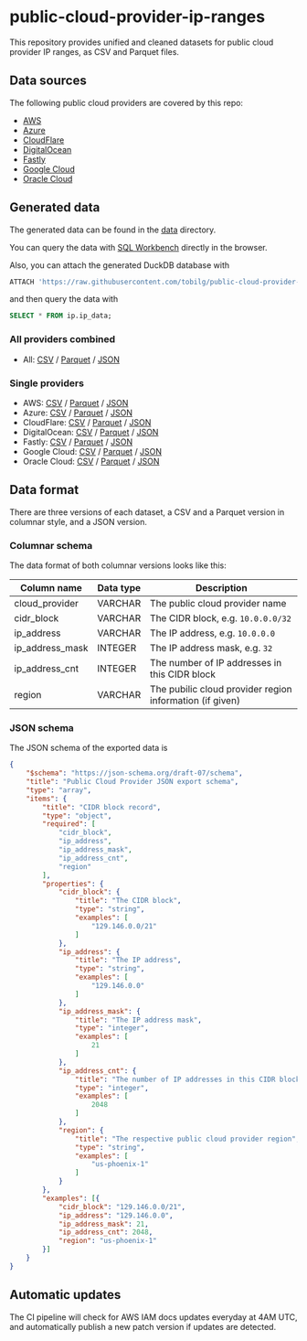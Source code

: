# public-cloud-provider-ip-ranges
This repository provides unified and cleaned datasets for public cloud provider IP ranges, as CSV and Parquet files.

## Data sources
The following public cloud providers are covered by this repo:

* [AWS](https://ip-ranges.amazonaws.com/ip-ranges.json)
* [Azure](https://download.microsoft.com/download/7/1/D/71D86715-5596-4529-9B13-DA13A5DE5B63/ServiceTags_Public_20230508.json)
* [CloudFlare](https://www.cloudflare.com/ips-v4)
* [DigitalOcean](https://digitalocean.com/geo/google.csv)
* [Fastly](https://api.fastly.com/public-ip-list)
* [Google Cloud](https://www.gstatic.com/ipranges/cloud.json)
* [Oracle Cloud](https://docs.oracle.com/en-us/iaas/tools/public_ip_ranges.json)

## Generated data
The generated data can be found in the [data](data/) directory.

You can query the data with [SQL Workbench](https://sql-workbench.com/#queries=v0,ATTACH-'https%3A%2F%2Fraw.githubusercontent.com%2Ftobilg%2Fpublic%20cloud%20provider%20ip%20ranges%2Fmain%2Fdata%2Fdb%2Fip%20ranges.duckdb'-as-ip-(READ_ONLY)~,SELECT-*-from-%22ip%22.ip_data~) directly in the browser.

Also, you can attach the generated DuckDB database with

```sql
ATTACH 'https://raw.githubusercontent.com/tobilg/public-cloud-provider-ip-ranges/main/data/db/ip-ranges.duckdb' as ip (READ_ONLY);
```

and then query the data with

```sql
SELECT * FROM ip.ip_data;
```

### All providers combined
* All: [CSV](https://raw.githubusercontent.com/tobilg/public-cloud-provider-ip-ranges/main/data/providers/all.csv) / [Parquet](https://github.com/tobilg/public-cloud-provider-ip-ranges/raw/main/data/providers/all.parquet) / [JSON](https://raw.githubusercontent.com/tobilg/public-cloud-provider-ip-ranges/main/data/providers/all.json)

### Single providers
* AWS: [CSV](https://raw.githubusercontent.com/tobilg/public-cloud-provider-ip-ranges/main/data/providers/aws.csv) / [Parquet](https://github.com/tobilg/public-cloud-provider-ip-ranges/raw/main/data/providers/aws.parquet) / [JSON](https://raw.githubusercontent.com/tobilg/public-cloud-provider-ip-ranges/main/data/providers/aws.json)
* Azure: [CSV](https://raw.githubusercontent.com/tobilg/public-cloud-provider-ip-ranges/main/data/providers/azure.csv) / [Parquet](https://github.com/tobilg/public-cloud-provider-ip-ranges/raw/main/data/providers/azure.parquet) / [JSON](https://raw.githubusercontent.com/tobilg/public-cloud-provider-ip-ranges/main/data/providers/azure.json)
* CloudFlare: [CSV](https://raw.githubusercontent.com/tobilg/public-cloud-provider-ip-ranges/main/data/providers/cloudflare.csv) / [Parquet](https://github.com/tobilg/public-cloud-provider-ip-ranges/raw/main/data/providers/cloudflare.parquet) / [JSON](https://raw.githubusercontent.com/tobilg/public-cloud-provider-ip-ranges/main/data/providers/cloudflare.json)
* DigitalOcean: [CSV](https://raw.githubusercontent.com/tobilg/public-cloud-provider-ip-ranges/main/data/providers/digitalocean.csv) / [Parquet](https://github.com/tobilg/public-cloud-provider-ip-ranges/raw/main/data/providers/digitalocean.parquet) / [JSON](https://raw.githubusercontent.com/tobilg/public-cloud-provider-ip-ranges/main/data/providers/digitalocean.json)
* Fastly: [CSV](https://raw.githubusercontent.com/tobilg/public-cloud-provider-ip-ranges/main/data/providers/fastly.csv) / [Parquet](https://github.com/tobilg/public-cloud-provider-ip-ranges/raw/main/data/providers/fastly.parquet) / [JSON](https://raw.githubusercontent.com/tobilg/public-cloud-provider-ip-ranges/main/data/providers/fastly.json)
* Google Cloud: [CSV](https://raw.githubusercontent.com/tobilg/public-cloud-provider-ip-ranges/main/data/providers/googlecloud.csv) / [Parquet](https://github.com/tobilg/public-cloud-provider-ip-ranges/raw/main/data/providers/googlecloud.parquet) / [JSON](https://raw.githubusercontent.com/tobilg/public-cloud-provider-ip-ranges/main/data/providers/googlecloud.json)
* Oracle Cloud: [CSV](https://raw.githubusercontent.com/tobilg/public-cloud-provider-ip-ranges/main/data/providers/oracle.csv) / [Parquet](https://github.com/tobilg/public-cloud-provider-ip-ranges/raw/main/data/providers/oracle.parquet) / [JSON](https://raw.githubusercontent.com/tobilg/public-cloud-provider-ip-ranges/main/data/providers/oracle.json)

## Data format
There are three versions of each dataset, a CSV and a Parquet version in columnar style, and a JSON version.

### Columnar schema
The data format of both columnar versions looks like this:

| Column name | Data type | Description |
| ----------- | --------- | ----------- |
| cloud_provider | VARCHAR | The public cloud provider name |
| cidr_block | VARCHAR | The CIDR block, e.g. `10.0.0.0/32` |
| ip_address | VARCHAR |The IP address, e.g. `10.0.0.0` |
| ip_address_mask | INTEGER | The IP address mask, e.g. `32` |
| ip_address_cnt | INTEGER | The number of IP addresses in this CIDR block |
| region | VARCHAR | The pubilic cloud provider region information (if given) |

### JSON schema
The JSON schema of the exported data is

```json
{
    "$schema": "https://json-schema.org/draft-07/schema",
    "title": "Public Cloud Provider JSON export schema",
    "type": "array",
    "items": {
        "title": "CIDR block record",
        "type": "object",
        "required": [
            "cidr_block",
            "ip_address",
            "ip_address_mask",
            "ip_address_cnt",
            "region"
        ],
        "properties": {
            "cidr_block": {
                "title": "The CIDR block",
                "type": "string",
                "examples": [
                    "129.146.0.0/21"
                ]
            },
            "ip_address": {
                "title": "The IP address",
                "type": "string",
                "examples": [
                    "129.146.0.0"
                ]
            },
            "ip_address_mask": {
                "title": "The IP address mask",
                "type": "integer",
                "examples": [
                    21
                ]
            },
            "ip_address_cnt": {
                "title": "The number of IP addresses in this CIDR block",
                "type": "integer",
                "examples": [
                    2048
                ]
            },
            "region": {
                "title": "The respective public cloud provider region",
                "type": "string",
                "examples": [
                    "us-phoenix-1"
                ]
            }
        },
        "examples": [{
            "cidr_block": "129.146.0.0/21",
            "ip_address": "129.146.0.0",
            "ip_address_mask": 21,
            "ip_address_cnt": 2048,
            "region": "us-phoenix-1"
        }]
    }
}
```

## Automatic updates
The CI pipeline will check for AWS IAM docs updates everyday at 4AM UTC, and automatically publish a new patch version if updates are detected.
